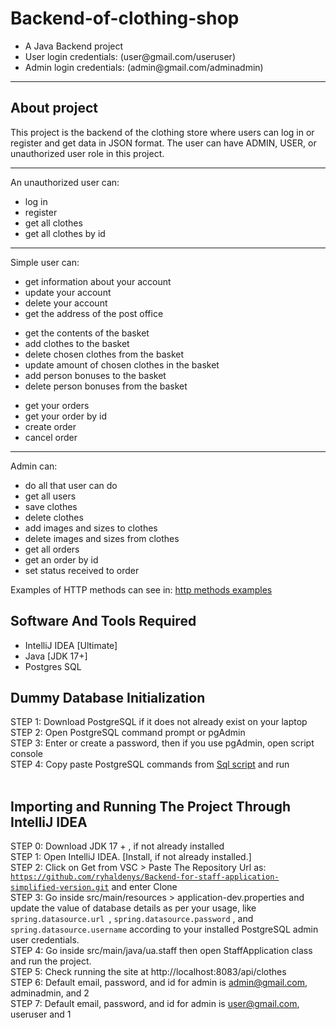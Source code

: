 # Backend-of-clothing-shop

<ul>
  <li> A Java Backend project
  <li> User login credentials: (user@gmail.com/useruser) 
  <li> Admin login credentials: (admin@gmail.com/adminadmin)
</ul>

<hr>

## About project

This project is the backend of the clothing store where users can log in or register and get data in JSON format. The user can have ADMIN, USER, or unauthorized user role in this project.

<hr>
An unauthorized user can:
<ul> 
  <li> log in
  <li> register
  <li> get all clothes
  <li> get all clothes by id
</ul>
<hr>
Simple user can:
<ul> 
  <li> get information about your account
  <li> update your account
 <li> delete your account
 <li> get the address of the post office
 </ul>

<ul> 
 <li> get the contents of the basket
 <li> add clothes to the basket
 <li> delete chosen clothes from the basket
 <li> update amount of chosen clothes in the basket
 <li> add person bonuses to the basket
 <li> delete person bonuses from the basket
</ul>

<ul> 
 <li> get your orders
 <li> get your order by id
 <li> create order
 <li> cancel order 
</ul>
<hr>

Admin can:
<ul>
  <li> do all that user can do
  <li> get all users
  <li> save clothes
  <li> delete clothes  
  <li> add images and sizes to clothes 
  <li> delete images and sizes from clothes
  <li> get all orders
  <li> get  an order by id
  <li> set status received to order
</ul>


Examples of HTTP methods can see in: <a href="https://github.com/ryhaldenys/Backend-for-staff-application-simplified-version/blob/master/examples-of-http-methods.http">http methods examples</a>
<br>
## Software And Tools Required
<ul>
  <li> IntelliJ IDEA [Ultimate]
  <li> Java [JDK 17+] 
  <li> Postgres SQL
</ul>

## Dummy Database Initialization
STEP 1: Download PostgreSQL if it does not already exist on your laptop <br>
STEP 2: Open PostgreSQL command prompt or pgAdmin <br>
STEP 3: Enter or create a password, then if you use pgAdmin, open script console <br> 
STEP 4: Copy paste PostgreSQL commands from <a href="https://github.com/ryhaldenys/Backend-for-staff-application-simplified-version/blob/master/script.sql">Sql script</a> and run <br>
<br>

##  Importing and Running The Project Through IntelliJ IDEA
STEP 0: Download JDK 17 + , if not already installed <br>
STEP 1: Open IntelliJ IDEA. [Install, if not already installed.] <br>
STEP 2: Click on Get from VSC > Paste The Repository Url as: <br><code>https://github.com/ryhaldenys/Backend-for-staff-application-simplified-version.git</code> and enter Clone <br>
STEP 3: Go inside src/main/resources > application-dev.properties and update the value of database details as per your usage, like <code>spring.datasource.url </code>, <code>spring.datasource.password</code> , and <code>spring.datasource.username</code> according to your installed PostgreSQL admin user credentials. <br>
STEP 4: Go inside src/main/java/ua.staff then open StaffApplication class and run the project.<br>
STEP 5: Check running the site at http://localhost:8083/api/clothes <br>
STEP 6: Default email, password, and id for admin is admin@gmail.com, adminadmin, and 2 <br>
STEP 7: Default email, password, and id for admin is user@gmail.com, useruser and 1 

